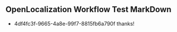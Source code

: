 ## OpenLocalization Workflow Test MarkDown
* 4df4fc3f-9665-4a8e-99f7-8815fb6a790f thanks!

<!--HONumber=Aug16_HO3-->


